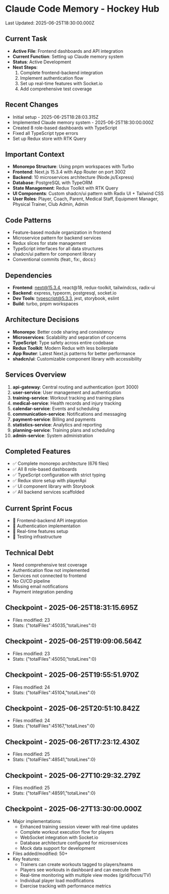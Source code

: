 # Claude Code Memory - Hockey Hub
Last Updated: 2025-06-25T18:30:00.000Z

## Current Task
- **Active File**: Frontend dashboards and API integration
- **Current Function**: Setting up Claude memory system
- **Status**: Active Development
- **Next Steps**: 
  1. Complete frontend-backend integration
  2. Implement authentication flow
  3. Set up real-time features with Socket.io
  4. Add comprehensive test coverage

## Recent Changes
- Initial setup - 2025-06-25T18:28:03.315Z
- Implemented Claude memory system - 2025-06-25T18:30:00.000Z
- Created 8 role-based dashboards with TypeScript
- Fixed all TypeScript type errors
- Set up Redux store with RTK Query

## Important Context
- **Monorepo Structure**: Using pnpm workspaces with Turbo
- **Frontend**: Next.js 15.3.4 with App Router on port 3002
- **Backend**: 10 microservices architecture (Node.js/Express)
- **Database**: PostgreSQL with TypeORM
- **State Management**: Redux Toolkit with RTK Query
- **UI Components**: Custom shadcn/ui pattern with Radix UI + Tailwind CSS
- **User Roles**: Player, Coach, Parent, Medical Staff, Equipment Manager, Physical Trainer, Club Admin, Admin

## Code Patterns
- Feature-based module organization in frontend
- Microservice pattern for backend services
- Redux slices for state management
- TypeScript interfaces for all data structures
- shadcn/ui pattern for component library
- Conventional commits (feat:, fix:, docs:)

## Dependencies
- **Frontend**: next@15.3.4, react@18, redux-toolkit, tailwindcss, radix-ui
- **Backend**: express, typeorm, postgresql, socket.io
- **Dev Tools**: typescript@5.3.3, jest, storybook, eslint
- **Build**: turbo, pnpm workspaces

## Architecture Decisions
- **Monorepo**: Better code sharing and consistency
- **Microservices**: Scalability and separation of concerns
- **TypeScript**: Type safety across entire codebase
- **Redux Toolkit**: Modern Redux with less boilerplate
- **App Router**: Latest Next.js patterns for better performance
- **shadcn/ui**: Customizable component library with accessibility

## Services Overview
1. **api-gateway**: Central routing and authentication (port 3000)
2. **user-service**: User management and authentication
3. **training-service**: Workout tracking and training plans
4. **medical-service**: Health records and injury tracking
5. **calendar-service**: Events and scheduling
6. **communication-service**: Notifications and messaging
7. **payment-service**: Billing and payments
8. **statistics-service**: Analytics and reporting
9. **planning-service**: Training plans and scheduling
10. **admin-service**: System administration

## Completed Features
- ✅ Complete monorepo architecture (676 files)
- ✅ All 8 role-based dashboards
- ✅ TypeScript configuration with strict typing
- ✅ Redux store setup with playerApi
- ✅ UI component library with Storybook
- ✅ All backend services scaffolded

## Current Sprint Focus
- 🔄 Frontend-backend API integration
- 🔄 Authentication implementation
- 🔄 Real-time features setup
- 🔄 Testing infrastructure

## Technical Debt
- Need comprehensive test coverage
- Authentication flow not implemented
- Services not connected to frontend
- No CI/CD pipeline
- Missing email notifications
- Payment integration pending
## Checkpoint - 2025-06-25T18:31:15.695Z
- Files modified: 23
- Stats: {"totalFiles":45035,"totalLines":0}

## Checkpoint - 2025-06-25T19:09:06.564Z
- Files modified: 23
- Stats: {"totalFiles":45050,"totalLines":0}

## Checkpoint - 2025-06-25T19:55:51.970Z
- Files modified: 24
- Stats: {"totalFiles":45104,"totalLines":0}

## Checkpoint - 2025-06-25T20:51:10.842Z
- Files modified: 24
- Stats: {"totalFiles":45167,"totalLines":0}

## Checkpoint - 2025-06-26T17:23:12.430Z
- Files modified: 25
- Stats: {"totalFiles":48541,"totalLines":0}

## Checkpoint - 2025-06-27T10:29:32.279Z
- Files modified: 25
- Stats: {"totalFiles":48591,"totalLines":0}

## Checkpoint - 2025-06-27T13:30:00.000Z
- Major implementations:
  - Enhanced training session viewer with real-time updates
  - Complete workout execution flow for players
  - WebSocket integration with Socket.io
  - Database architecture configured for microservices
  - Mock data support for development
- Files added/modified: 50+
- Key features:
  - Trainers can create workouts tagged to players/teams
  - Players see workouts in dashboard and can execute them
  - Real-time monitoring with multiple view modes (grid/focus/TV)
  - Individual player load modifications
  - Exercise tracking with performance metrics
